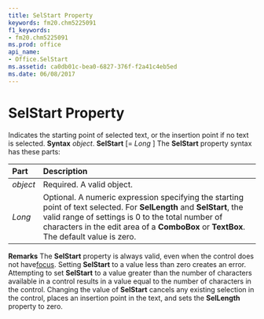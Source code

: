 ```yaml
---
title: SelStart Property
keywords: fm20.chm5225091
f1_keywords:
- fm20.chm5225091
ms.prod: office
api_name:
- Office.SelStart
ms.assetid: ca0db01c-bea0-6827-376f-f2a41c4eb5ed
ms.date: 06/08/2017
---
```



# SelStart Property



Indicates the starting point of selected text, or the insertion point if no text is selected.
 **Syntax**
 _object_. **SelStart** [= _Long_ ]
The **SelStart** property syntax has these parts:


|**Part**|**Description**|
|:-----|:-----|
| _object_|Required. A valid object.|
| _Long_|Optional. A numeric expression specifying the starting point of text selected. For **SelLength** and **SelStart**, the valid range of settings is 0 to the total number of characters in the edit area of a **ComboBox** or **TextBox**. The default value is zero.|
 **Remarks**
The **SelStart** property is always valid, even when the control does not have[focus](vbe-glossary.md). Setting **SelStart** to a value less than zero creates an error. Attempting to set **SelStart** to a value greater than the number of characters available in a control results in a value equal to the number of characters in the control.
Changing the value of **SelStart** cancels any existing selection in the control, places an insertion point in the text, and sets the **SelLength** property to zero.


